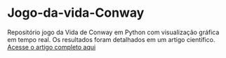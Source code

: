 # Jogo-da-vida-Conway
Repositório jogo da Vida de Conway em Python com visualização gráfica em tempo real.  Os resultados foram detalhados em um artigo científico. [Acesse o artigo completo aqui](https://docs.google.com/document/d/16iJOrwKK86frkpzWRLE4qLMttkSN2vFv4kFR7afFR8k/edit?tab=t.0)
